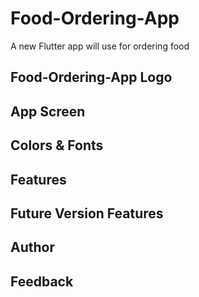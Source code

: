 # Food-Ordering-App

A new Flutter app will use for ordering food

## Food-Ordering-App Logo

## App Screen

## Colors & Fonts

## Features

## Future Version Features

## Author

## Feedback
